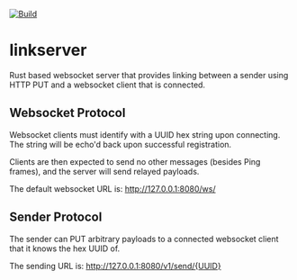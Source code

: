 [![Build](https://travis-ci.org/mozilla-services/pairsona.svg?branch=master)](https://travis-ci.org/mozilla-services/pairsona)

# linkserver

Rust based websocket server that provides linking between a sender using HTTP
PUT and a websocket client that is connected.

## Websocket Protocol

Websocket clients must identify with a UUID hex string upon connecting. The
string will be echo'd back upon successful registration.

Clients are then expected to send no other messages (besides Ping frames), and
the server will send relayed payloads.

The default websocket URL is: http://127.0.0.1:8080/ws/

## Sender Protocol

The sender can PUT arbitrary payloads to a connected websocket client that it
knows the hex UUID of.

The sending URL is: http://127.0.0.1:8080/v1/send/{UUID}
